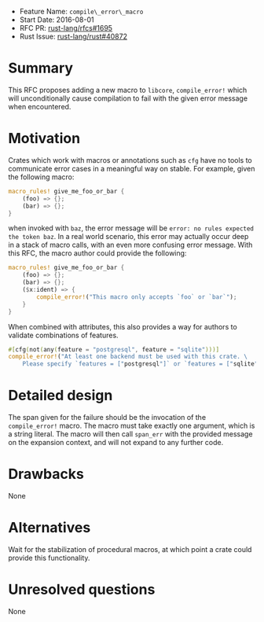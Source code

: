 - Feature Name: `compile\_error\_macro`
- Start Date: 2016-08-01
- RFC PR: [rust-lang/rfcs#1695](https://github.com/rust-lang/rfcs/pull/1695)
- Rust Issue: [rust-lang/rust#40872](https://github.com/rust-lang/rust/issues/40872)

# Summary
[summary]: #summary

This RFC proposes adding a new macro to `libcore`, `compile_error!` which will
unconditionally cause compilation to fail with the given error message when
encountered.

# Motivation
[motivation]: #motivation

Crates which work with macros or annotations such as `cfg` have no tools to
communicate error cases in a meaningful way on stable. For example, given the
following macro:

```rust
macro_rules! give_me_foo_or_bar {
    (foo) => {};
    (bar) => {};
}
```

when invoked with `baz`, the error message will be `error: no rules expected the
token baz`. In a real world scenario, this error may actually occur deep in a
stack of macro calls, with an even more confusing error message. With this RFC,
the macro author could provide the following:

```rust
macro_rules! give_me_foo_or_bar {
    (foo) => {};
    (bar) => {};
    ($x:ident) => {
        compile_error!("This macro only accepts `foo` or `bar`");
    }
}
```

When combined with attributes, this also provides a way for authors to validate
combinations of features.

```rust
#[cfg(not(any(feature = "postgresql", feature = "sqlite")))]
compile_error!("At least one backend must be used with this crate. \
    Please specify `features = ["postgresql"]` or `features = ["sqlite"]`")
```

# Detailed design
[design]: #detailed-design

The span given for the failure should be the invocation of the `compile_error!`
macro. The macro must take exactly one argument, which is a string literal. The
macro will then call `span_err` with the provided message on the expansion
context, and will not expand to any further code.

# Drawbacks
[drawbacks]: #drawbacks

None

# Alternatives
[alternatives]: #alternatives

Wait for the stabilization of procedural macros, at which point a crate could
provide this functionality.

# Unresolved questions
[unresolved]: #unresolved-questions

None
